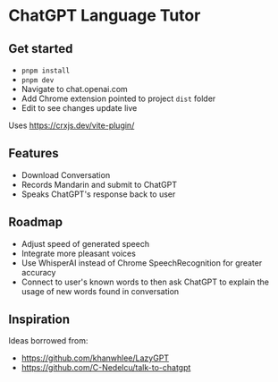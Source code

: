 # ChatGPT Language Tutor

## Get started

- `pnpm install`
- `pnpm dev`
- Navigate to chat.openai.com
- Add Chrome extension pointed to project `dist` folder
- Edit to see changes update live

Uses https://crxjs.dev/vite-plugin/

## Features

- Download Conversation
- Records Mandarin and submit to ChatGPT
- Speaks ChatGPT's response back to user

## Roadmap

- Adjust speed of generated speech
- Integrate more pleasant voices
- Use WhisperAI instead of Chrome SpeechRecognition for greater accuracy
- Connect to user's known words to then ask ChatGPT to explain the usage of new words found in conversation

## Inspiration

Ideas borrowed from:

- https://github.com/khanwhlee/LazyGPT
- https://github.com/C-Nedelcu/talk-to-chatgpt